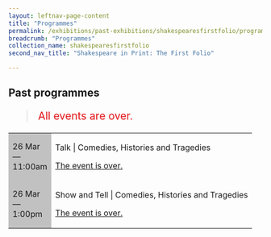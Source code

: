 ```yaml
---
layout: leftnav-page-content
title: "Programmes"
permalink: /exhibitions/past-exhibitions/shakespearesfirstfolio/programmes/
breadcrumb: "Programmes"
collection_name: shakespearesfirstfolio
second_nav_title: "Shakespeare in Print: The First Folio"

---
```


<!-- 

Colours
Upcoming: default colour
Past: #c1c1c1

-->

<section class="section__progs">

<div class="container__description">
    <div class="row">
        <div class="col is-10-mobile">

<h2>Past programmes</h2>

<blockquote style="color: #E21216; font-size: 150%;">All events are over.</blockquote>

<table class="table table-v">
    <tr>
        <td style="background-color: #c1c1c1;">26 Mar<br>
            &mdash;<br>
            11:00am</td>
        <td>
            <p>Talk &#124; Comedies, Histories and Tragedies</p>
            <p><a href="/programmes/shakespearesfirstfolio/20170326-talk/">The event is over.</a></p>
        </td>
    </tr>      
    <tr>
        <td style="background-color: #c1c1c1;">26 Mar<br>
            &mdash;<br>
            1:00pm</td>
        <td>
            <p>Show and Tell &#124; Comedies, Histories and Tragedies</p>
            <p><a href="/programmes/shakespearesfirstfolio/20170326-showtell/">The event is over.</a></p>
        </td>
    </tr>     

</table>
        </div>
    </div>
</div>
</section>